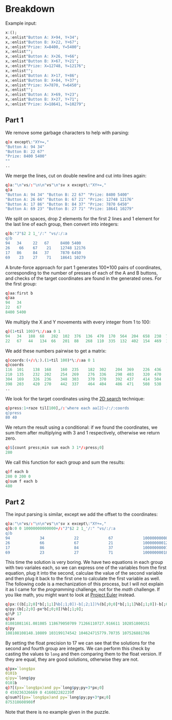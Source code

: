 # Breakdown

Example input:
```q
x:();
x,:enlist"Button A: X+94, Y+34";
x,:enlist"Button B: X+22, Y+67";
x,:enlist"Prize: X=8400, Y=5400";
x,:enlist"";
x,:enlist"Button A: X+26, Y+66";
x,:enlist"Button B: X+67, Y+21";
x,:enlist"Prize: X=12748, Y=12176";
x,:enlist"";
x,:enlist"Button A: X+17, Y+86";
x,:enlist"Button B: X+84, Y+37";
x,:enlist"Prize: X=7870, Y=6450";
x,:enlist"";
x,:enlist"Button A: X+69, Y+23";
x,:enlist"Button B: X+27, Y+71";
x,:enlist"Prize: X=18641, Y=10279";
```

## Part 1
We remove some garbage characters to help with parsing:
```q
q)x except\:"XY+=,"
"Button A: 94 34"
"Button B: 22 67"
"Prize: 8400 5400"
""
..
```
We merge the lines, cut on double newline and cut into lines again:
```q
q)a:"\n"vs/:"\n\n"vs"\n"sv x except\:"XY+=,"
q)a
"Button A: 94 34" "Button B: 22 67" "Prize: 8400 5400"
"Button A: 26 66" "Button B: 67 21" "Prize: 12748 12176"
"Button A: 17 86" "Button B: 84 37" "Prize: 7870 6450"
"Button A: 69 23" "Button B: 27 71" "Prize: 18641 10279"
```
We split on spaces, drop 2 elements for the first 2 lines and 1 element for the last line of each
group, then convert into integers:
```q
q)b:"J"$2 2 1_'/:" "vs/:/:a
q)b
94   34     22   67     8400 5400
26    66    67    21    12748 12176
17   86     84   37     7870 6450
69    23    27    71    18641 10279
```
A brute-force approach for part 1 generates 100*100 pairs of coordinates, corresponding to the
number of presses of each of the A and B buttons, and checks of the target coordinates are found in
the generated ones. For the first group:
```q
q)aa:first b
q)aa
94   34
22   67
8400 5400
```
We multiply the X and Y movements with every integer from 1 to 100:
```q
q)(1+til 100)*\:/:aa 0 1
94   34   188  68   282  102  376  136  470  170  564  204  658  238  752  272  846  306  940  340..
22   67   44   134  66   201  88   268  110  335  132  402  154  469  176  536  198  603  220  670..
```
We add these numbers pairwise to get a matrix:
```q
q)coords:(+/:\:).(1+til 100)*\:/:aa 0 1
q)coords
116  101    138  168    160  235    182  302    204  369    226  436    248  503    270  570    29..
210  135    232  202    254  269    276  336    298  403    320  470    342  537    364  604    38..
304  169    326  236    348  303    370  370    392  437    414  504    436  571    458  638    48..
398  203    420  270    442  337    464  404    486  471    508  538    530  605    552  672    57..
..
```
We look for the target coordinates using the [2D search](../utils/patterns.md#2d-search) technique:
```q
q)press:1+raze til[100],/:'where each aa[2]~/:/:coords
q)press
80 40
```
We return the result using a conditional: if we found the coordinates, we sum them after
multiplying with 3 and 1 respectively, otherwise we return zero.
```q
q)$[count press;min sum each 3 1*/:press;0]
280
```
We call this function for each group and sum the results:
```q
q)f each b
280 0 200 0
q)sum f each b
480
```

## Part 2
The input parsing is similar, except we add the offset to the coordinates:
```q
q)a:"\n"vs/:"\n\n"vs"\n"sv x except\:"XY+=,"
q)b:0 0 10000000000000+/:"J"$2 2 1_'/:" "vs/:/:a
q)b
94             34             22             67             10000000008400 10000000005400
26             66             67             21             10000000012748 10000000012176
17             86             84             37             10000000007870 10000000006450
69             23             27             71             10000000018641 10000000010279
```
This time the solution is very boring. We have two equations in each group with two variales each,
so we can express one of the variables from the first equation, plug it into the second, calculae
the value of the second variable and then plug it back to the first one to calculate the first
variable as well. The following code is a mechanization of this process, but I will not explain it
as I came for the *programming* challenge, not for the *math* challenge. If you like math, you might
want to look at [Project Euler](https://projecteuler.net/) instead.
```q
q)px:((b[;2;0]*b[;1;1]%b[;1;0])-b[;2;1])%(b[;0;0]*b[;1;1]%b[;1;0])-b[;0;1];
q)py:(b[;2;0]-px*b[;0;0])%b[;1;0];
q)\P 17
q)px
81081081161.081085 118679050709 71266110727.916611 102851800151
q)py
108108108148.10809 103199174542 104624715779.70735 107526881786
```
By setting the float precision to 17 we can see that the solutions for the second and fourth group
are integets. We can perform this check by casting the values to `long` and then comparing them
to the float version. If they are equal, they are good solutions, otherwise they are not.
```q
q)px=`long$px
0101b
q)py=`long$py
0101b
q)?[(px=`long$px)and py=`long$py;py+3*px;0]
0 459236326669 0 416082282239f
q)sum?[(px=`long$px)and py=`long$py;py+3*px;0]
875318608908f
```
Note that there is no example given in the puzzle.
